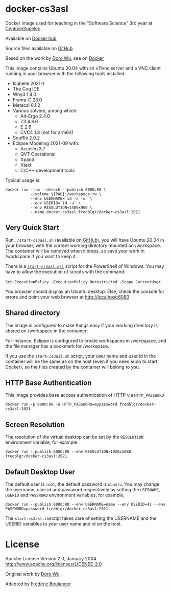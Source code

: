 docker-cs3asl
=============

Docker image used for teaching in the "Software Science" 3rd year at [CentraleSupélec](http://www.centralesupelec.fr).

Available on [Docker hub](https://hub.docker.com/r/fredblgr/docker-cs3asl)

Source files available on [GitHub](https://github.com/Frederic-Boulanger-UPS/docker-cs3asl).

Based on the work by [Doro Wu](https://github.com/fcwu), see on [Docker](https://hub.docker.com/r/dorowu/ubuntu-desktop-lxde-vnc/)

This image contains Ubuntu 20.04 with an x11vnc server and a VNC client running in your browser with the following tools installed:
* Isabelle 2021-1
* The Coq IDE
* Why3 1.4.0
* Frama-C 23.0
* Metacsl 0.1.2
* Various solvers, among which:
  * Alt-Ergo 2.4.0
  * Z3 4.8.6
  * E 2.6
  * CVC4 1.8 (not for arm64)
* Soufflé 2.0.2
* Eclipse Modeling 2021-09 with:
  * Acceleo 3.7
  * QVT Operational
  * Xpand
  * Xtext
  * C/C++ development tools


Typical usage is:

```
docker run --rm --detach --publish 6080:80 \
           --volume ${PWD}:/workspace:rw \
           --env USERNAME=`id -n -u` \
           --env USERID=`id -u` \
           --env RESOLUTION=1400x900 \
           --name docker-cs3asl fredblgr/docker-cs3asl:2021
```

Very Quick Start
----------------
Run `./start-cs3asl.sh` (available on [GitHub](https://github.com/Frederic-Boulanger-UPS/docker-cs3asl/blob/main/start-cs3asl.sh)), you will have Ubuntu 20.04 in your browser, with the current working directory mounted on /workspace. The container will be removed when it stops, so save your work in /workspace if you want to keep it.

There is a [`start-cs3asl.ps1`](https://github.com/Frederic-Boulanger-UPS/docker-cs3asl/blob/main/start-cs3asl.ps1) script for the PowerShell of Windows. You may have to allow the execution of scripts with the command:

```Set-ExecutionPolicy -ExecutionPolicy Unrestricted -Scope CurrentUser```.

You browser should display an Ubuntu desktop. Else, check the console for errors and point your web browser at [http://localhost:6080](http://localhost:6080)


Shared directory
----------------

The image is configured to make things easy if your working directory is shared on /workspace in the container:

For instance, Eclipse is configured to create workspaces in /workspace, and the file manager has a bookmark for /workspace.

If you use the `start-cs3asl.sh` script, your user name and user id in the container will be the same as on the host (even if you need sudo to start Docker), so the files created by the container will belong to you.

HTTP Base Authentication
---------------------------

This image provides base access authentication of HTTP via `HTTP_PASSWORD`

```
docker run -p 6080:80 -e HTTP_PASSWORD=mypassword fredblgr/docker-cs3asl:2021
```

Screen Resolution
------------------

The resolution of the virtual desktop can be set by the `RESOLUTION` environment variable, for example

```
docker run --publish 6080:80 --env RESOLUTION=1920x1080 fredblgr/docker-cs3asl:2021
```

Default Desktop User
--------------------

The default user is `root`, the default password is `ubuntu`.
You may change the username, user id and password respectively by setting the `USERNAME`, `USERID` and `PASSWORD` environment variables, for example,

```
docker run --publish 6080:80 --env USERNAME=name --env USERID=42 --env PASSWORD=password fredblgr/docker-cs3asl:2021
```

The `start-cs3asl.sh`script takes care of setting the USERNAME and the USERID variables to your user name and id on the host.

License
==================

Apache License Version 2.0, January 2004 http://www.apache.org/licenses/LICENSE-2.0

Original work by [Doro Wu](https://github.com/fcwu)

Adapted by [Frédéric Boulanger](https://github.com/Frederic-Boulanger-UPS)
